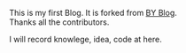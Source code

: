 This is my first Blog. It is forked from [BY Blog](qiubaiying/qiubaiying.github.io).<br>
Thanks all the contributors.

I will record knowlege, idea, code at here.
